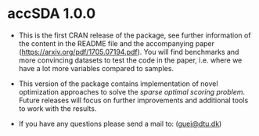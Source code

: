 # accSDA 1.0.0

* This is the first CRAN release of the package, see further information of the content in the README file and the accompanying paper (https://arxiv.org/pdf/1705.07194.pdf). You will find benchmarks and more convincing datasets to test the code in the paper, i.e. where we have a lot more variables compared to samples.

* This version of the package contains implementation of novel optimization approaches to solve the *sparse optimal scoring problem*. Future releases will focus on further improvements and additional tools to work with the results.

* If you have any questions please send a mail to: (guei@dtu.dk)

